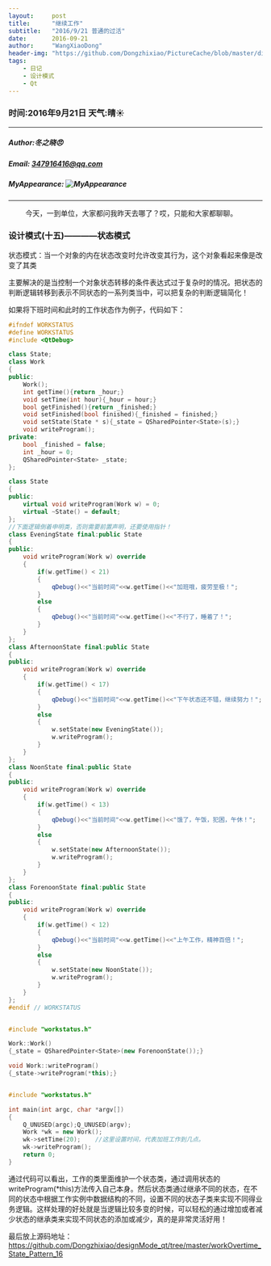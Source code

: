 ```yaml
---
layout:     post
title:      "继续工作"
subtitle:   "2016/9/21 普通的过活"
date:       2016-09-21
author:     "WangXiaoDong"
header-img: "https://github.com/Dongzhixiao/PictureCache/blob/master/diaryPic/20160921.jpg?raw=true"
tags:
    - 日记
    - 设计模式
    - Qt
---
```


### 时间:2016年9月21日 天气:晴:sunny:
-----
#####   Author:冬之晓:angry:
#####   Email: 347916416@qq.com
#####   MyAppearance: ![MyAppearance](../MyPicture.JPG "我的头像")
----------


<pre>
    今天，一到单位，大家都问我昨天去哪了？哎，只能和大家都聊聊。
</pre>


### 设计模式(十五)————状态模式

状态模式：当一个对象的内在状态改变时允许改变其行为，这个对象看起来像是改变了其类

主要解决的是当控制一个对象状态转移的条件表达式过于复杂时的情况。把状态的判断逻辑转移到表示不同状态的一系列类当中，可以把复杂的判断逻辑简化！

如果将下班时间和此时的工作状态作为例子，代码如下：

```C++
#ifndef WORKSTATUS
#define WORKSTATUS
#include <QtDebug>

class State;
class Work
{
public:
    Work();
    int getTime(){return _hour;}
    void setTime(int hour){_hour = hour;}
    bool getFinished(){return _finished;}
    void setFinished(bool finished){_finished = finished;}
    void setState(State * s){_state = QSharedPointer<State>(s);}
    void writeProgram();
private:
    bool _finished = false;
    int _hour = 0;
    QSharedPointer<State> _state;
};

class State
{
public:
    virtual void writeProgram(Work w) = 0;
    virtual ~State() = default;
};
//下面逻辑倒着申明类，否则需要前置声明，还要使用指针！
class EveningState final:public State
{
public:
    void writeProgram(Work w) override
    {
        if(w.getTime() < 21)
        {
            qDebug()<<"当前时间"<<w.getTime()<<"加班哦，疲劳至极！";
        }
        else
        {
            qDebug()<<"当前时间"<<w.getTime()<<"不行了，睡着了！";
        }
    }
};
class AfternoonState final:public State
{
public:
    void writeProgram(Work w) override
    {
        if(w.getTime() < 17)
        {
            qDebug()<<"当前时间"<<w.getTime()<<"下午状态还不错，继续努力！";
        }
        else
        {
            w.setState(new EveningState());
            w.writeProgram();
        }
    }
};
class NoonState final:public State
{
public:
    void writeProgram(Work w) override
    {
        if(w.getTime() < 13)
        {
            qDebug()<<"当前时间"<<w.getTime()<<"饿了，午饭，犯困，午休！";
        }
        else
        {
            w.setState(new AfternoonState());
            w.writeProgram();
        }
    }
};
class ForenoonState final:public State
{
public:
    void writeProgram(Work w) override
    {
        if(w.getTime() < 12)
        {
            qDebug()<<"当前时间"<<w.getTime()<<"上午工作，精神百倍！";
        }
        else
        {
            w.setState(new NoonState());
            w.writeProgram();
        }
    }
};
#endif // WORKSTATUS


#include "workstatus.h"

Work::Work()
{_state = QSharedPointer<State>(new ForenoonState());}

void Work::writeProgram()
{_state->writeProgram(*this);}


#include "workstatus.h"

int main(int argc, char *argv[])
{
    Q_UNUSED(argc);Q_UNUSED(argv);
    Work *wk = new Work();
    wk->setTime(20);    //这里设置时间，代表加班工作到几点。
    wk->writeProgram();
    return 0;
}
```

通过代码可以看出，工作的类里面维护一个状态类，通过调用状态的writeProgram(*this)方法传入自己本身。然后状态类通过继承不同的状态，在不同的状态中根据工作实例中数据结构的不同，设置不同的状态子类来实现不同得业务逻辑。这样处理的好处就是当逻辑比较多变的时候，可以轻松的通过增加或者减少状态的继承类来实现不同状态的添加或减少，真的是非常灵活好用！

最后放上源码地址：https://github.com/Dongzhixiao/designMode_qt/tree/master/workOvertime_State_Pattern_16